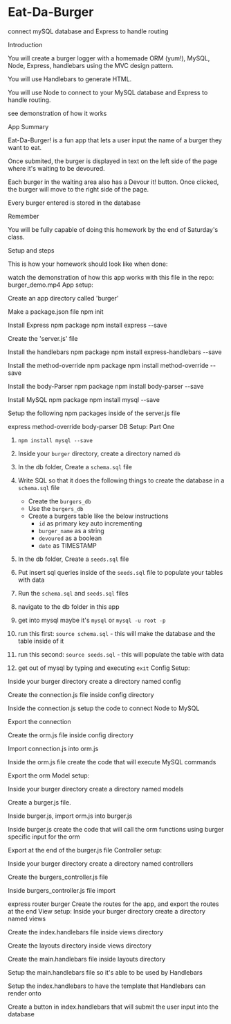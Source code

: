 # Eat-Da-Burger

connect mySQL database and Express to handle routing

Introduction

You will create a burger logger with a homemade ORM (yum!), MySQL, Node, Express, handlebars using the MVC design pattern.

You will use Handlebars to generate HTML.

You will use Node to connect to your MySQL database and Express to handle routing.

see demonstration of how it works

App Summary

Eat-Da-Burger! is a fun app that lets a user input the name of a burger they want to eat.

Once submited, the burger is displayed in text on the left side of the page where it's waiting to be devoured.

Each burger in the waiting area also has a Devour it! button. Once clicked, the burger will move to the right side of the page.

Every burger entered is stored in the database

Remember

You will be fully capable of doing this homework by the end of Saturday's class.

Setup and steps

This is how your homework should look like when done:

watch the demonstration of how this app works with this file in the repo: burger_demo.mp4 App setup:

Create an app directory called 'burger'

Make a package.json file npm init

Install Express npm package npm install express --save

Create the 'server.js' file

Install the handlebars npm package npm install express-handlebars --save

Install the method-override npm package npm install method-override --save

Install the body-Parser npm package npm install body-parser --save

Install MySQL npm package npm install mysql --save

Setup the following npm packages inside of the server.js file

express
method-override
body-parser DB Setup:
Part One

1. `npm install mysql --save`

2. Inside your `burger` directory, create a directory named `db`

3. In the db folder, Create a `schema.sql` file

4. Write SQL so that it does the following things to create the database in a `schema.sql` file

    * Create the `burgers_db`
    * Use the `burgers_db`
    * Create a burgers table like the below instructions
        * `id` as primary key auto incrementing
        * `burger_name` as a string
        * `devoured` as a boolean
        * `date` as TIMESTAMP

5. In the db folder, Create a `seeds.sql` file

6. Put insert sql queries inside of the `seeds.sql` file to populate your tables with data

7. Run the `schema.sql` and `seeds.sql` files

8. navigate to the db folder in this app
9. get into mysql
    maybe it's `mysql`
    or `mysql -u root -p`
10. run this first: `source schema.sql` - this will make the database and the table inside of it
11. run this second: `source seeds.sql` - this will populate the table with data
12. get out of mysql by typing and executing `exit`
Config Setup:

Inside your burger directory create a directory named config

Create the connection.js file inside config directory

Inside the connection.js setup the code to connect Node to MySQL

Export the connection

Create the orm.js file inside config directory

Import connection.js into orm.js

Inside the orm.js file create the code that will execute MySQL commands

Export the orm Model setup:

Inside your burger directory create a directory named models

Create a burger.js file.

Inside burger.js, import orm.js into burger.js

Inside burger.js create the code that will call the orm functions using burger specific input for the orm

Export at the end of the burger.js file Controller setup:

Inside your burger directory create a directory named controllers

Create the burgers_controller.js file

Inside burgers_controller.js file import

express
router
burger
Create the routes for the app, and export the routes at the end View setup:
Inside your burger directory create a directory named views

Create the index.handlebars file inside views directory

Create the layouts directory inside views directory

Create the main.handlebars file inside layouts directory

Setup the main.handlebars file so it's able to be used by Handlebars

Setup the index.handlebars to have the template that Handlebars can render onto

Create a button in index.handlebars that will submit the user input into the database 
